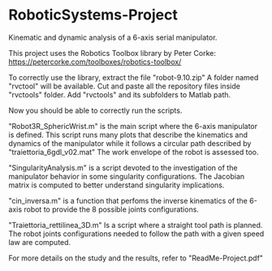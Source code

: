 # RoboticSystems-Project
Kinematic and dynamic analysis of a 6-axis serial manipulator.

This project uses the Robotics Toolbox library by Peter Corke: https://petercorke.com/toolboxes/robotics-toolbox/

To correctly use the library, extract the file "robot-9.10.zip"
A folder named "rvctool" will be available.
Cut and paste all the repository files inside "rvctools" folder.
Add "rvctools" and its subfolders to Matlab path.

Now you should be able to correctly run the scripts.

"Robot3R_SphericWrist.m" is the main script where the 6-axis manipulator is defined.
This script runs many plots that describe the kinematics and dynamics of the manipulator while it follows a circular path described by "traiettoria_6gdl_v02.mat"
The work envelope of the robot is assessed too.

"SingularityAnalysis.m" is a script devoted to the investigation of the manipulator behavior in some singularity configurations.
The Jacobian matrix is computed to better understand singularity implications.

"cin_inversa.m" is a function that perfoms the inverse kinematics of the 6-axis robot to provide the 8 possible joints configurations.

"Traiettoria_rettilinea_3D.m" Is a script where a straight tool path is planned.
The robot joints configurations needed to follow the path with a given speed law are computed.

For more details on the study and the results, refer to "ReadMe-Project.pdf"
